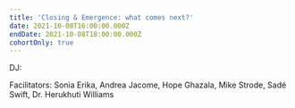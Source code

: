 ```yaml
---
title: 'Closing & Emergence: what comes next?'
date: 2021-10-08T16:00:00.000Z
endDate: 2021-10-08T18:00:00.000Z
cohortOnly: true
---
```


DJ:

Facilitators: Sonia Erika, Andrea Jacome, Hope Ghazala, Mike Strode, Sadé Swift, Dr. Herukhuti Williams
